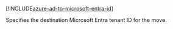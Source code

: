 [!INCLUDE[azure-ad-to-microsoft-entra-id](~/../shared-content/shared/azure-ad-to-microsoft-entra-id.md)]

Specifies the destination Microsoft Entra tenant ID for the move.
